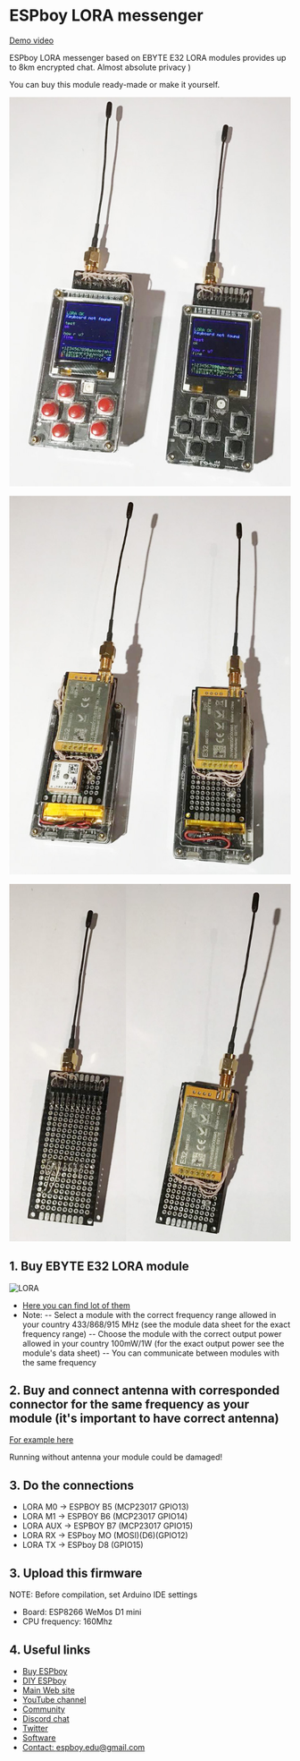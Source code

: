 # ESPboy LORA messenger

[Demo video](https://www.youtube.com/watch?v=_tweZfW0TBg)

ESPboy LORA messenger based on EBYTE E32 LORA modules provides up to 8km encrypted chat. 
Almost absolute privacy ) 

You can buy this module ready-made or make it yourself.

![1](pics/ESPboy_LORA_1.jpg)

![2](pics/ESPboy_LORA_2.jpg)

![3](pics/ESPboy_LORA_3.jpg)


## 1. Buy EBYTE E32 LORA module

![LORA](pics/e32_ebyte.jpg)

- [Here you can find lot of them](https://aliexpress.ru/item/32791508935.html?sku_id=63827064437&spm=a2g2w.productlist.0.0.53ee4d19KkH6VF)
- Note:
-- Select a module with the correct frequency range allowed in your country 433/868/915 MHz (see the module data sheet for the exact frequency range)
-- Choose the module with the correct output power allowed in your country 100mW/1W (for the exact output power see the module's data sheet)
-- You can communicate between modules with the same frequency


## 2. Buy and connect antenna with corresponded connector for the same frequency as your module (it's important to have correct antenna)

[For example here](https://www.aliexpress.com/store/group/Communication-Antenna/2798183_10000000863529.html?spm=a2g2w.detail.1000061.18.6d5a5c141aJGCI&_ga=2.178958308.1747976162.1633989151-433412991.1633989151)

Running without antenna your module could be damaged!


## 3. Do the connections

- LORA M0  -> ESPBOY B5 (MCP23017 GPIO13)  
- LORA M1  -> ESPBOY B6 (MCP23017 GPIO14) 
- LORA AUX -> ESPBOY B7 (MCP23017 GPIO15)
- LORA RX  -> ESPboy MO (MOSI)(D6)(GPIO12)
- LORA TX  -> ESPboy D8 (GPIO15)


## 3. Upload this firmware

NOTE: Before compilation, set Arduino IDE settings

-  Board:  ESP8266 WeMos D1 mini
-  CPU frequency: 160Mhz

## 4. Useful links

- [Buy ESPboy](https://www.tindie.com/products/23910/)
- [DIY ESPboy](https://easyeda.com/ESPboy)
- [Main Web site](https://www.espboy.com)
- [YouTube channel](https://www.youtube.com/c/ESPboy)
- [Community](https://community.espboy.com)
- [Discord chat](https://discord.gg/kXfDQpX)
- [Twitter](https://twitter.com/ESPboy_edu)
- [Software](https://github.com/ESPboy-edu)
- [Contact: espboy.edu@gmail.com](mailto:espboy.edu@gmail.com)

